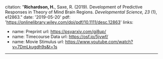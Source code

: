 citation: "**Richardson, H.**, Saxe, R. (2019). Development of Predictive Responses in Theory of Mind Brain Regions. <i>Developmental Science, 23 </i>(1), e12863."
date: '2019-05-20'
pdf: 'https://onlinelibrary.wiley.com/doi/pdf/10.1111/desc.12863'
links:
- name: Preprint
  url: https://psyarxiv.com/gj8up/
- name: Timecourse Data
  url: https://osf.io/5jvwf/
- name: Movie Stimulus
url: https://www.youtube.com/watch?v=7DmLkugdh9s&t=1s
---
